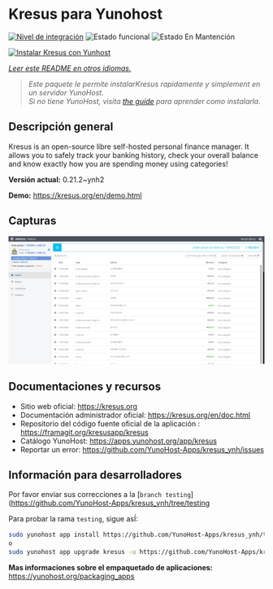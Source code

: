 <!--
Este archivo README esta generado automaticamente<https://github.com/YunoHost/apps/tree/master/tools/readme_generator>
No se debe editar a mano.
-->

# Kresus para Yunohost

[![Nivel de integración](https://dash.yunohost.org/integration/kresus.svg)](https://ci-apps.yunohost.org/ci/apps/kresus/) ![Estado funcional](https://ci-apps.yunohost.org/ci/badges/kresus.status.svg) ![Estado En Mantención](https://ci-apps.yunohost.org/ci/badges/kresus.maintain.svg)

[![Instalar Kresus con Yunhost](https://install-app.yunohost.org/install-with-yunohost.svg)](https://install-app.yunohost.org/?app=kresus)

*[Leer este README en otros idiomas.](./ALL_README.md)*

> *Este paquete le permite instalarKresus rapidamente y simplement en un servidor YunoHost.*  
> *Si no tiene YunoHost, visita [the guide](https://yunohost.org/install) para aprender como instalarla.*

## Descripción general

Kresus is an open-source libre self-hosted personal finance manager. It allows you to safely track your banking history, check your overall balance and know exactly how you are spending money using categories!


**Versión actual:** 0.21.2~ynh2

**Demo:** <https://kresus.org/en/demo.html>

## Capturas

![Captura de Kresus](./doc/screenshots/screenshot.png)

## Documentaciones y recursos

- Sitio web oficial: <https://kresus.org>
- Documentación administrador oficial: <https://kresus.org/en/doc.html>
- Repositorio del código fuente oficial de la aplicación : <https://framagit.org/kresusapp/kresus>
- Catálogo YunoHost: <https://apps.yunohost.org/app/kresus>
- Reportar un error: <https://github.com/YunoHost-Apps/kresus_ynh/issues>

## Información para desarrolladores

Por favor enviar sus correcciones a la [`branch testing`](https://github.com/YunoHost-Apps/kresus_ynh/tree/testing

Para probar la rama `testing`, sigue asÍ:

```bash
sudo yunohost app install https://github.com/YunoHost-Apps/kresus_ynh/tree/testing --debug
o
sudo yunohost app upgrade kresus -u https://github.com/YunoHost-Apps/kresus_ynh/tree/testing --debug
```

**Mas informaciones sobre el empaquetado de aplicaciones:** <https://yunohost.org/packaging_apps>
